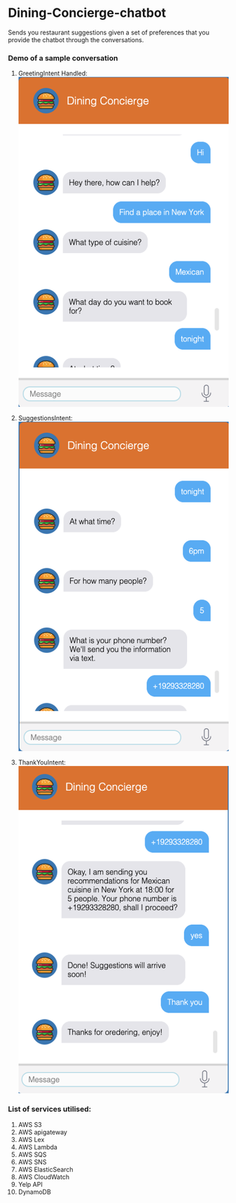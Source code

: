 # Dining-Concierge-chatbot
Sends you restaurant suggestions given a set of preferences that you provide the chatbot through the conversations. 

### Demo of a sample conversation 

1. GreetingIntent Handled: 
![start](Demo/1.png)

2. SuggestionsIntent:
![mid](Demo/2.png)

3. ThankYouIntent:
![end](Demo/3.png)

### List of services utilised:

<ol>
	<li> AWS S3 </li>
	<li> AWS apigateway </li>
	<li> AWS Lex </li>
	<li> AWS Lambda </li>
	<li> AWS SQS </li>
	<li> AWS SNS </li>
	<li> AWS ElasticSearch </li>
	<li> AWS CloudWatch </li>
	<li> Yelp API </li>
	<li> DynamoDB </li>
</ol>
